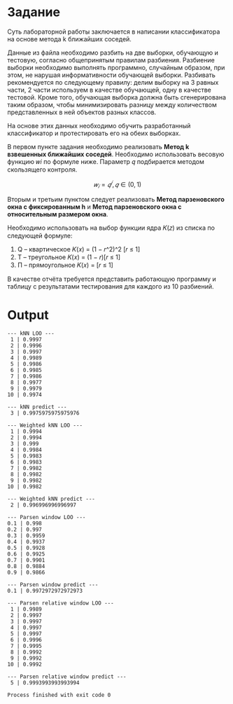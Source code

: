 # Задание

Суть лабораторной работы заключается в написании классификатора на основе метода k ближайших соседей.

Данные из файла необходимо разбить на две выборки, обучающую и тестовую, согласно общепринятым правилам разбиения. Разбиение выборки необходимо выполнять программно, случайным образом, при этом, не нарушая информативности обучающей выборки. Разбивать рекомендуется по следующему правилу: делим выборку на 3 равных части, 2 части используем в качестве обучающей, одну в качестве тестовой. Кроме того, обучающая выборка должна быть сгенерирована таким образом, чтобы минимизировать разницу между количеством представленных в ней объектов разных классов.

На основе этих данных необходимо обучить разработанный классификатор и протестировать его на обеих выборках.

В первом пункте задания необходимо реализовать **Метод k взвешенных ближайших соседей**. Необходимо использовать весовую функцию 𝑤𝑖 по формуле ниже. Параметр 𝑞 подбирается методом скользящего контроля.

$$𝑤_𝑖 = 𝑞^𝑖, 𝑞 ∈ (0,1)$$

Вторым и третьим пунктом следует реализовать **Метод парзеновского окна с фиксированным h** и **Метод парзеновского окна с относительным размером окна**.

Необходимо использовать на выбор функции ядра 𝐾(𝑧) из списка по следующей формуле:
1. Q – квартическое 𝐾(𝑥) = (1 − 𝑟^2)^2 [𝑟 ≤ 1]
2. T – треугольное 𝐾(𝑥) = (1 − 𝑟)[𝑟 ≤ 1]
3. П – прямоугольное 𝐾(𝑥) = [𝑟 ≤ 1]

В качестве отчёта требуется представить работающую программу и таблицу с результатами тестирования для каждого из 10 разбиений.  

# Output
```
--- kNN LOO ---
 1 | 0.9997
 2 | 0.9996
 3 | 0.9997
 4 | 0.9989
 5 | 0.9986
 6 | 0.9985
 7 | 0.9986
 8 | 0.9977
 9 | 0.9979
10 | 0.9974

--- kNN predict ---
 3 | 0.9975975975975976

--- Weighted kNN LOO ---
 1 | 0.9994
 2 | 0.9994
 3 | 0.999
 4 | 0.9984
 5 | 0.9983
 6 | 0.9983
 7 | 0.9982
 8 | 0.9982
 9 | 0.9982
10 | 0.9982

--- Weighted kNN predict ---
 2 | 0.996996996996997

--- Parsen window LOO ---
0.1 | 0.998
0.2 | 0.997
0.3 | 0.9959
0.4 | 0.9937
0.5 | 0.9928
0.6 | 0.9925
0.7 | 0.9901
0.8 | 0.9884
0.9 | 0.9866

--- Parsen window predict ---
0.1 | 0.9972972972972973

--- Parsen relative window LOO ---
 1 | 0.9989
 2 | 0.9997
 3 | 0.9997
 4 | 0.9997
 5 | 0.9997
 6 | 0.9996
 7 | 0.9995
 8 | 0.9992
 9 | 0.9992
10 | 0.9992
                                                                  
--- Parsen relative window predict ---
 5 | 0.9993993993993994

Process finished with exit code 0
```